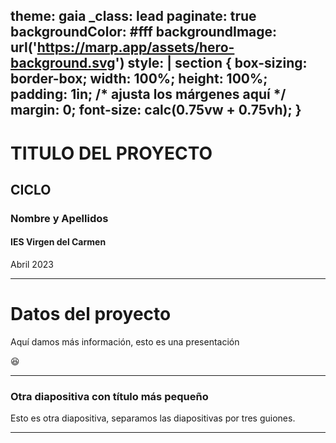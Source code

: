 theme: gaia
_class: lead
paginate: true
backgroundColor: #fff
backgroundImage: url('https://marp.app/assets/hero-background.svg')
style: | 
    section {
        box-sizing: border-box;
        width: 100%;
        height: 100%;
        padding: 1in; /* ajusta los márgenes aquí */
        margin: 0;
        font-size: calc(0.75vw + 0.75vh);
    }
---

# **TITULO DEL PROYECTO**

## CICLO

### Nombre y Apellidos  

#### IES Virgen del Carmen

Abril 2023

---

# Datos del proyecto

Aquí damos más información, esto es una presentación

:satisfied:

--- 

### Otra diapositiva con título más pequeño

Esto es otra diapositiva, separamos las diapositivas por tres guiones. 

---



